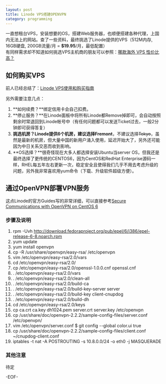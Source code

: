 ```yaml
---
layout: post
title: Linode VPS搭建OPENVPN
category: programming
--- 
```

一直想租台VPS，安装想要的OS，搭建Web服务器，也顺便搭建各种代理，上国内无法上的网站。查了一些资料，最终挑选了Linode提供的VPS（512M内存, 16GB硬盘, 200GB流量/月 = **$19.95**/月，最低配置）  
有同样需求却不知道如何挑选VPS主机商的朋友可以参照：[哪款海外 VPS 性价比高？](http://www.zhihu.com/question/19904241)

## 如何购买VPS

前人已经总结了：[Linode VPS使用和购买指南](http://linode.ofeva.com/)

另外需要注意几点：  
1. **如何续费？**绑定信用卡会自己扣费。  
2. **停止服务？**在Linode面板中将所有Linode都Remove掉即可，会自动按照剩余时常退回到Linode帐号中（有任何问题都可以发送Ticket过去，一般2分钟即可获得答复）  
3. **挑选机房？**Linode提供6个机房，建议选择**Fremont**，不建议选择<del>Tokyo</del>，虽然是最新的机房，但大量中国的新用户涌入使用，延迟开始大了，另外还可能因为中日关系交恶而收到影响。  
4. **OS选择？**很奇怪现在大多人都选择安装Ubuntu当server OS，但我还是最终选择了更传统的CENTOS6，因为CentOS和RedHat Enterprise源码一样，RHEL每五年左右更新一次，稳定安全且使得我们几乎不用去考虑升级的问题，另外我非常喜欢用yum命令（下载、升级软件超级方便）。 

## 通过OpenVPN部署VPN服务

这点Linode的官方Guides写的非常详细，可以直接参考[Secure Communications with OpenVPN on CentOS 6](http://library.linode.com/networking/openvpn)

### 步骤及说明
1. rpm -Uvh http://download.fedoraproject.org/pub/epel/6/i386/epel-release-6-8.noarch.rpm     
2. yum update   
3. yum install openvpn  
4. cp -R /usr/share/openvpn/easy-rsa/ /etc/openvpn  
5. vim /etc/openvpn/easy-rsa/2.0/vars  
6. cd /etc/openvpn/easy-rsa/2.0/  
7. cp /etc/openvpn/easy-rsa/2.0/openssl-1.0.0.cnf openssl.cnf  
8. . /etc/openvpn/easy-rsa/2.0/vars  
9. . /etc/openvpn/easy-rsa/2.0/clean-all  
10. . /etc/openvpn/easy-rsa/2.0/build-ca  
11. . /etc/openvpn/easy-rsa/2.0/build-key-server server  
12. . /etc/openvpn/easy-rsa/2.0/build-key client-cnupdog  
13. . /etc/openvpn/easy-rsa/2.0/build-dh  
14. cd /etc/openvpn/easy-rsa/2.0/keys  
15. cp ca.crt ca.key dh1024.pem server.crt server.key /etc/openvpn  
16. cp /usr/share/doc/openvpn-2.2.2/sample-config-files/server.conf /etc/openvpn/  
17. vim /etc/openvpn/server.conf
    $ git config --global color.ui true    
18. cp /usr/share/doc/openvpn-2.2.2/sample-config-files/client.conf ~/cnupdog-client.conf  
19. iptables -t nat -A POSTROUTING -s 10.8.0.0/24 -o eth0 -j MASQUERADE  


### 其他注意
待定


-EOF-

